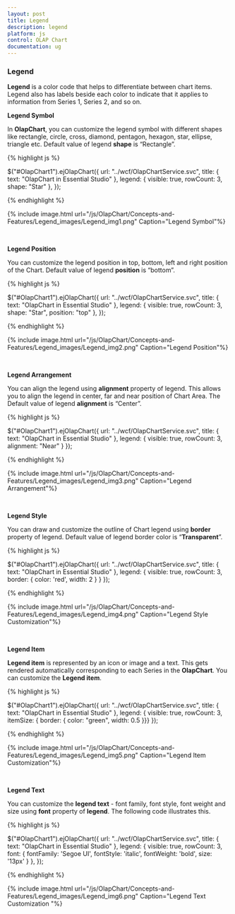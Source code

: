 ```yaml
---
layout: post
title: Legend
description: legend
platform: js
control: OLAP Chart
documentation: ug
---
```


### Legend

**Legend** is a color code that helps to differentiate between chart items. Legend also has labels beside each color to indicate that it applies to information from Series 1, Series 2, and so on.

**Legend Symbol**

In **OlapChart**, you can customize the legend symbol with different shapes like rectangle, circle, cross, diamond, pentagon, hexagon, star, ellipse, triangle etc. Default value of legend **shape** is “Rectangle”.

{% highlight js %}

$("#OlapChart1").ejOlapChart({
url: "../wcf/OlapChartService.svc", title: { text: "OlapChart in Essential Studio" }, legend: { visible: true, rowCount: 3, shape: "Star" },
});


{% endhighlight %}

{% include image.html url="/js/OlapChart/Concepts-and-Features/Legend_images/Legend_img1.png" Caption="Legend Symbol"%}

<br/>

**Legend Position**

You can customize the legend position in top, bottom, left and right position of the Chart. Default value of legend **position** is “bottom”. 

{% highlight js %}

$("#OlapChart1").ejOlapChart({
url: "../wcf/OlapChartService.svc", title: { text: "OlapChart in Essential Studio" },    legend: { visible: true, rowCount: 3, shape: "Star", position: "top" },
});


{% endhighlight %}

{% include image.html url="/js/OlapChart/Concepts-and-Features/Legend_images/Legend_img2.png" Caption="Legend Position"%}

<br/>

**Legend Arrangement**

You can align the legend using **alignment** property of legend. This allows you to align the legend in center, far and near position of Chart Area. The Default value of legend **alignment** is “Center”.

{% highlight js %}

$("#OlapChart1").ejOlapChart({
url: "../wcf/OlapChartService.svc", title: { text: "OlapChart in Essential Studio" }, legend: { visible: true, rowCount: 3, alignment: "Near" }
});


{% endhighlight %}

{% include image.html url="/js/OlapChart/Concepts-and-Features/Legend_images/Legend_img3.png" Caption="Legend Arrangement"%}

<br/>

**Legend Style**

You can draw and customize the outline of Chart legend using **border** property of legend. Default value of legend border color is “**Transparent**”.

{% highlight js %}

$("#OlapChart1").ejOlapChart({
  url: "../wcf/OlapChartService.svc", title: { text: "OlapChart in Essential Studio" },
 legend: { visible: true, rowCount: 3, border: { color: 'red', width: 2 } } 
});


{% endhighlight %}


{% include image.html url="/js/OlapChart/Concepts-and-Features/Legend_images/Legend_img4.png" Caption="Legend Style Customization"%}

<br/>

**Legend Item** 

**Legend item** is represented by an icon or image and a text. This gets rendered automatically corresponding to each Series in the **OlapChart**. You can customize the **Legend item**.

{% highlight js %}

$("#OlapChart1").ejOlapChart({
url: "../wcf/OlapChartService.svc", title: { text: "OlapChart in Essential Studio" },     legend: { visible: true, rowCount: 3,
          itemSize: { border: { color: "green", width: 0.5 }}}
});

{% endhighlight %}

{% include image.html url="/js/OlapChart/Concepts-and-Features/Legend_images/Legend_img5.png" Caption="Legend Item Customization"%}

<br/>

**Legend Text**

You can customize the **legend text** - font family, font style, font weight and size using **font** property of **legend**. The following code illustrates this.

{% highlight js %}

$("#OlapChart1").ejOlapChart({
url: "../wcf/OlapChartService.svc", title: { text: "OlapChart in Essential Studio" }, legend: { visible: true, rowCount: 3, font: { fontFamily: 'Segoe UI', fontStyle: 'italic', fontWeight: 'bold', size: '13px' } },
});


{% endhighlight %}


{% include image.html url="/js/OlapChart/Concepts-and-Features/Legend_images/Legend_img6.png" Caption="Legend Text Customization "%}

